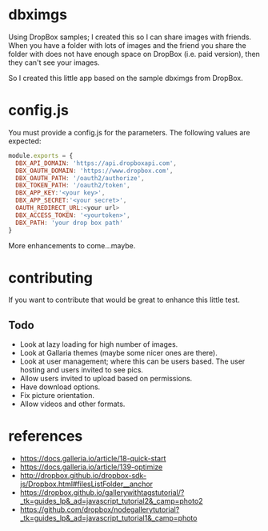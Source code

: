 # dbximgs
Using DropBox samples; I created this so I can share images with friends.
When you have a folder with lots of images and the friend you share the folder
with does not have enough space on DropBox (i.e. paid version), then they can't see
your images.  

So I created this little app based on the sample dbximgs from DropBox.

# config.js
You must provide a config.js for the parameters.
The following values are expected:

```javascript
module.exports = {
  DBX_API_DOMAIN: 'https://api.dropboxapi.com',
  DBX_OAUTH_DOMAIN: 'https://www.dropbox.com',
  DBX_OAUTH_PATH: '/oauth2/authorize',
  DBX_TOKEN_PATH: '/oauth2/token',
  DBX_APP_KEY:'<your key>',
  DBX_APP_SECRET:'<your secret>',
  OAUTH_REDIRECT_URL:<your url>
  DBX_ACCESS_TOKEN: '<yourtoken>',
  DBX_PATH: 'your drop box path'
}
```
More enhancements to come...maybe.

# contributing
If you want to contribute that would be great to enhance this little test.

## Todo
* Look at lazy loading for high number of images.
* Look at Gallaria themes (maybe some nicer ones are there).
* Look at user management; where this can be users based.  The user hosting and users invited to see pics.
* Allow users invited to upload based on permissions.
* Have download options.
* Fix picture orientation.
* Allow videos and other formats.

# references

* https://docs.galleria.io/article/18-quick-start
* https://docs.galleria.io/article/139-optimize
* http://dropbox.github.io/dropbox-sdk-js/Dropbox.html#filesListFolder__anchor
* https://dropbox.github.io/gallerywithtagstutorial/?_tk=guides_lp&_ad=javascript_tutorial2&_camp=photo2
* https://github.com/dropbox/nodegallerytutorial?_tk=guides_lp&_ad=javascript_tutorial1&_camp=photo
